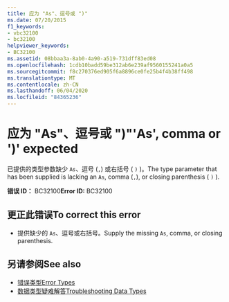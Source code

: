 ```yaml
---
title: 应为 "As"、逗号或 ")"
ms.date: 07/20/2015
f1_keywords:
- vbc32100
- bc32100
helpviewer_keywords:
- BC32100
ms.assetid: 08bbaa3a-8ab0-4a90-a519-731dff83ed08
ms.openlocfilehash: 1cdb10badd59be312ab6e239af9560155241a0a5
ms.sourcegitcommit: f8c270376ed905f6a8896ce0fe25b4f4b38ff498
ms.translationtype: MT
ms.contentlocale: zh-CN
ms.lasthandoff: 06/04/2020
ms.locfileid: "84365236"
---
```

# <a name="as-comma-or--expected"></a><span data-ttu-id="22632-102">应为 "As"、逗号或 ")"</span><span class="sxs-lookup"><span data-stu-id="22632-102">'As', comma or ')' expected</span></span>
<span data-ttu-id="22632-103">已提供的类型参数缺少 `As`、逗号 (`,`) 或右括号 ( `)` )。</span><span class="sxs-lookup"><span data-stu-id="22632-103">The type parameter that has been supplied is lacking an `As`, comma (`,`), or closing parenthesis ( `)` ).</span></span>  
  
 <span data-ttu-id="22632-104">**错误 ID：** BC32100</span><span class="sxs-lookup"><span data-stu-id="22632-104">**Error ID:** BC32100</span></span>  
  
## <a name="to-correct-this-error"></a><span data-ttu-id="22632-105">更正此错误</span><span class="sxs-lookup"><span data-stu-id="22632-105">To correct this error</span></span>  
  
- <span data-ttu-id="22632-106">提供缺少的 `As`、逗号或右括号。</span><span class="sxs-lookup"><span data-stu-id="22632-106">Supply the missing `As`, comma, or closing parenthesis.</span></span>  
  
## <a name="see-also"></a><span data-ttu-id="22632-107">另请参阅</span><span class="sxs-lookup"><span data-stu-id="22632-107">See also</span></span>

- [<span data-ttu-id="22632-108">错误类型</span><span class="sxs-lookup"><span data-stu-id="22632-108">Error Types</span></span>](../programming-guide/language-features/error-types.md)
- [<span data-ttu-id="22632-109">数据类型疑难解答</span><span class="sxs-lookup"><span data-stu-id="22632-109">Troubleshooting Data Types</span></span>](../programming-guide/language-features/data-types/troubleshooting-data-types.md)
